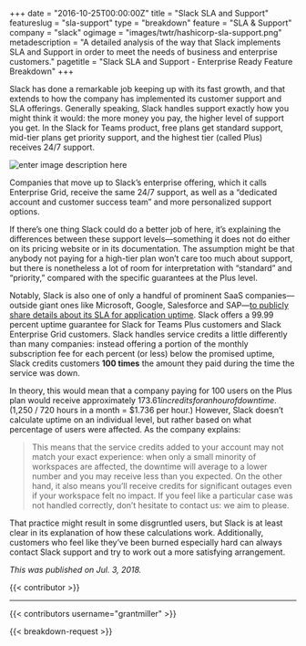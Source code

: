 +++
date = "2016-10-25T00:00:00Z"
title = "Slack SLA and Support"
featureslug = "sla-support"
type = "breakdown"
feature = "SLA & Support"
company = "slack"
ogimage = "images/twtr/hashicorp-sla-support.png"
metadescription = "A detailed analysis of the way that Slack implements SLA and Support in order to meet the needs of business and enterprise customers."
pagetitle = "Slack SLA and Support - Enterprise Ready Feature Breakdown"
+++

Slack has done a remarkable job keeping up with its fast growth, and that extends to how the company has implemented its customer support and SLA offerings. Generally speaking, Slack handles support exactly how you might think it would: the more money you pay, the higher level of support you get. In the Slack for Teams product, free plans get standard support, mid-tier plans get priority support, and the highest tier (called Plus) receives 24/7 support.

![enter image description here](/slack/images/sla-support/slack-support.jpg)

Companies that move up to Slack’s enterprise offering, which it calls Enterprise Grid, receive the same 24/7 support, as well as a “dedicated account and customer success team” and more personalized support options.

If there’s one thing Slack could do a better job of here, it’s explaining the differences between these support levels—something it does not do either on its pricing website or in its documentation. The assumption might be that anybody not paying for a high-tier plan won’t care too much about support, but there is nonetheless a lot of room for interpretation with “standard” and “priority,” compared with the specific guarantees at the Plus level.

Notably, Slack is also one of only a handful of prominent SaaS companies—outside giant ones like Microsoft, Google, Salesforce and SAP—[to publicly share details about its SLA for application uptime](https://get.slack.help/hc/en-us/articles/204113126-Service-Level-Agreements-SLA-). Slack offers a 99.99 percent uptime guarantee for Slack for Teams Plus customers and Slack Enterprise Grid customers. Slack handles service credits a little differently than many companies: instead offering a portion of the monthly subscription fee for each percent (or less) below the promised uptime, Slack credits customers **100 times** the amount they paid during the time the service was down.

In theory, this would mean that a company paying for 100 users on the Plus plan would receive approximately $173.61 in credits for an hour of downtime. ($1,250 / 720 hours in a month = $1.736 per hour.) However, Slack doesn’t calculate uptime on an individual level, but rather based on what percentage of users were affected. As the company explains:

> This means that the service credits added to your account may not match your exact experience: when only a small minority of workspaces are affected, the downtime will average to a lower number and you may receive less than you expected. On the other hand, it also means you’ll receive credits for significant outages even if your workspace felt no impact. If you feel like a particular case was not handled correctly, don’t hesitate to contact us: we aim to please.

That practice might result in some disgruntled users, but Slack is at least clear in its explanation of how these calculations work. Additionally, customers who feel like they’ve been burned especially hard can always contact Slack support and try to work out a more satisfying arrangement.


*This was published on Jul. 3, 2018.*

{{< contributor >}}

----
{{< contributors username="grantmiller" >}}

{{< breakdown-request >}}
